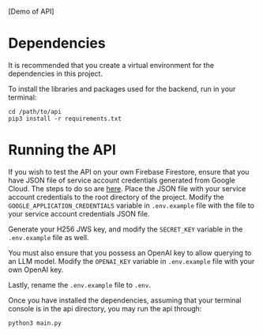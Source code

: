 [Demo of API]

# Dependencies
It is recommended that you create a virtual environment for the dependencies in this project.

To install the libraries and packages used for the backend, run in your terminal:
```console
cd /path/to/api
pip3 install -r requirements.txt
```

# Running the API
If you wish to test the API on your own Firebase Firestore, ensure that you have JSON file of service account credentials generated from Google Cloud. The steps to do so are [here](https://firebase.google.com/docs/admin/setup#:~:text=To%20generate%20a,containing%20the%20key.). Place the JSON file with your service account credentials to the root directory of the project. Modify the `GOOGLE_APPLICATION_CREDENTIALS` variable in `.env.example` file with the file to your service account credentials JSON file.

Generate your H256 JWS key, and modify the `SECRET_KEY` variable in the `.env.example` file as well.

You must also ensure that you possess an OpenAI key to allow querying to an LLM model. Modify the `OPENAI_KEY` variable in `.env.example` file with your own OpenAI key. 

Lastly, rename the `.env.example` file to `.env`. 

Once you have installed the dependencies, assuming that your terminal console is in the api directory, you may run the api through:
```console
python3 main.py
```
